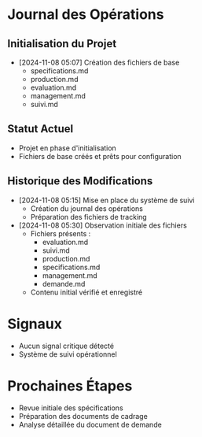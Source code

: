 # Journal des Opérations

## Initialisation du Projet
- [2024-11-08 05:07] Création des fichiers de base
  * specifications.md
  * production.md
  * evaluation.md
  * management.md
  * suivi.md

## Statut Actuel
- Projet en phase d'initialisation
- Fichiers de base créés et prêts pour configuration

## Historique des Modifications
- [2024-11-08 05:15] Mise en place du système de suivi
  * Création du journal des opérations
  * Préparation des fichiers de tracking
- [2024-11-08 05:30] Observation initiale des fichiers
  * Fichiers présents : 
    - evaluation.md
    - suivi.md
    - production.md
    - specifications.md
    - management.md
    - demande.md
  * Contenu initial vérifié et enregistré

# Signaux
- Aucun signal critique détecté
- Système de suivi opérationnel

# Prochaines Étapes
- Revue initiale des spécifications
- Préparation des documents de cadrage
- Analyse détaillée du document de demande
